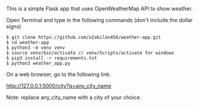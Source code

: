 This is a simple Flask app that uses OpenWeatherMap API to show weather.

Open Terminal and type in the following commands (don't include the dollar signs)

```
$ git clone https://github.com/n2akilan456/weather-app.git
$ cd weather-app
$ python3 -m venv venv
$ source venv/bin/activate // venv/Scripts/activate for windows
$ pip3 install -r requirements.txt
$ python3 weather_app.py
```
On a web browser, go to the following link:

http://127.0.0.1:5000/city?q=any_city_name

Note: replace any_city_name with a city of your choice.
